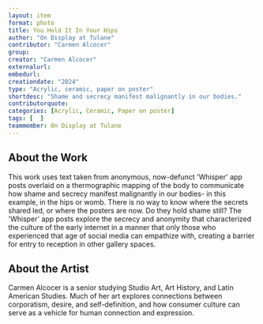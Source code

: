```yaml
---
layout: item
format: photo
title: You Hold It In Your Hips
author: "On Display at Tulane"
contributor: "Carmen Alcocer"
group: 
creator: "Carmen Alcocer"
externalurl: 
embedurl: 
creationdate: "2024"
type: "Acrylic, ceramic, paper on poster"
shortdesc: "Shame and secrecy manifest malignantly in our bodies."
contributorquote: 
categories: [Acrylic, Ceramic, Paper on poster]
tags: [  ]
teammember: On Display at Tulane
---
```


## About the Work

This work uses text taken from anonymous, now-defunct 'Whisper' app posts overlaid on a thermographic mapping of the body to communicate how shame and secrecy manifest malignantly in our bodies- in this example, in the hips or womb. There is no way to know where the secrets shared led, or where the posters are now. Do they hold shame still? The 'Whisper' app posts explore the secrecy and anonymity that characterized the culture of the early internet in a manner that only those who experienced that age of social media can empathize with, creating a barrier for entry to reception in other gallery spaces.

## About the Artist

Carmen Alcocer is a senior studying Studio Art, Art History, and Latin American Studies. Much of her art explores connections between corporatism, desire, and self-definition, and how consumer culture can serve as a vehicle for human connection and expression.
